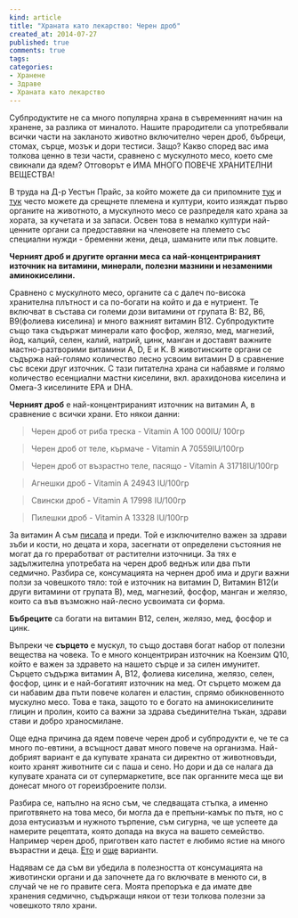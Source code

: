 ```yaml
---
kind: article
title: "Храната като лекарство: Черен дроб"
created_at: 2014-07-27 
published: true
comments: true
tags:
categories:
- Хранене
- Здраве
- Храната като лекарство
--- 
```

Субпродуктите не са много популярна храна в съвременният начин на хранене, за разлика от миналото. Нашите прародители са употребявали всички части на закланото животно включително черен дроб, бъбреци, стомах, сърце, мозък и дори тестиси. Защо? Какво според вас има толкова ценно в тези части, сравнено с мускулното месо, което сме свикнали да ядем? Отговорът е ИМА МНОГО ПОВЕЧЕ ХРАНИТЕЛНИ ВЕЩЕСТВА!

В труда на Д-р Уестън Прайс, за който можете да си припомните [тук](/blog/2014-02-27-%D1%85%D1%80%D0%B0%D0%BD%D0%B8-%D0%B7%D0%B0-%D0%B7%D0%B4%D1%80%D0%B0%D0%B2%D0%B8-%D0%B7%D1%8A%D0%B1%D0%B8-%D1%87%D0%B0%D1%81%D1%82-1/) и [тук](/blog/2014-03-03-%D1%85%D1%80%D0%B0%D0%BD%D0%B8-%D0%B7%D0%B0-%D0%B7%D0%B4%D1%80%D0%B0%D0%B2%D0%B8-%D0%B7%D1%8A%D0%B1%D0%B8-%D1%87%D0%B0%D1%81%D1%82-2/) често можете да срещнете племена и култури, които изяждат първо органите на животното, а мускулното месо се разпределя като храна за хората, за кучетата и за запаси. Освен това в немалко култури най-ценните органи са предоставяни на членовете на племето със специални нужди - бременни жени, деца, шаманите или пък ловците.

**Черният дроб и другите органни меса са най-концентрираният източник на витамини, минерали, полезни мазнини и незаменими аминокиселини.**

<!-- more -->

Сравнено с мускулното месо, органите са с далеч по-висока хранителна плътност и са по-богати на който и да е нутриент. Те включват в състава си големи дози витамини от групата В: В2, В6, В9(фолиева киселина) и много важният витамин В12. Субпродуктите също така съдържат минерали като фосфор, желязо, мед, магнезий, йод, калций, селен, калий, натрий, цинк, манган и доставят важните мастно-разтворими витамини A, D, E и K. В животинските органи се съдържа най-голямо количество лесно усвоим витамин D в сравнение със всеки друг източник. С тази питателна храна си набавяме и голямо количество есенциални мастни киселини, вкл. арахидонова киселина и Омега-3 киселините EPA и DHA.

**Черният дроб** е най-концентрираният източник на витамин А, в сравнение с всички храни. Ето някои данни:

>Черен дроб от риба треска - Vitamin А 100 000IU/ 100гр

>Черен дроб от теле, кърмаче - Vitamin A 70559IU/100гр

>Черен дроб от възрастно теле, пасящо - Vitamin A 31718IU/100гр

>Агнешки дроб - Vitamin A 24943 IU/100гр

>Свински дроб - Vitamin A 17998 IU/100гр

>Пилешки дроб - Vitamin A 13328 IU/100гр

За витамин А съм [писала](/blog/2014-06-02-%D0%BA%D0%B0%D0%BA-%D0%BC%D0%B0%D1%80%D0%B8%D1%8F-%D1%81%D0%B8-%D0%B2%D1%8A%D1%80%D0%BD%D0%B0-%D1%83%D1%81%D0%BC%D0%B8%D0%B2%D0%BA%D0%B0%D1%82%D0%B0/) и преди. Той е изключително важен за здрави зъби и кости, но децата и хора, засегнати от определени състояния не могат да го преработват от растителни източници. За тях е задължителна употребата на черен дроб веднъж или два пъти седмично. Разбира се, консумацията на чернен дроб има и други важни ползи за човешкото тяло: той е източник на витамин D, Витамин B12(и други витамини от групата В), мед, магнезий, фосфор, манган и желязо, които са във възможно най-лесно усвоимата си форма.

**Бъбреците** са богати на витамин В12, селен, желязо, мед, фосфор и цинк.

Въпреки че **сърцето** е мускул, то също доставя богат набор от полезни вещества на човека. То е много концентриран източник на Коензим Q10, който е важен за здравето на нашето сърце и за силен имунитет. Сърцето съдържа витамин А, В12, фолиева киселина, желязо, селен, фосфор, цинк и е най-богатият източник на мед. От сърцето можем да си набавим два пъти повече колаген и еластин, спрямо обикновенното мускулно месо. Това е така, защото то е богато на аминокиселините глицин и пролин, които са важни за здрава съединителна тъкан, здрави стави и добро храносмилане.

Още една причина да ядем повече черен дроб и субпродукти е, че те са много по-евтини, а всъщност дават много повече на организма. Най-добрият вариант е да купувате храната си директно от животновъди, които хранят животните си с паша и сено. Но дори и да се налага да купувате храната си от супермаркетите, все пак органните меса ще ви донесат много от гореизброените ползи. 

Разбира се, напълно на ясно съм, че следващата стъпка, а именно приготвянето на това месо, би могла да е препъни-камък по пътя, но с доза ентусиазъм и нужното търпение, съм сигурна, че ще успеете да намерите рецептата, която допада на вкуса на вашето семейство. Например черен дроб, приготвен като пастет е любимо ястие на много възрастни и деца. [Ето](http://pep-4o.blogspot.com/2009/10/4-800-1-200-200.html) и [още](http://pep-4o.blogspot.com/2012/11/blog-post_25.html) варианти.

Надявам се да съм ви убедила в полезността от консумацията на животински органи и да започнете да го включвате в менюто си, в случай че не го правите сега. Моята препоръка е да имате две хранения седмично, съдържащи някои от тези толкова полезни за човешкото тяло храни.